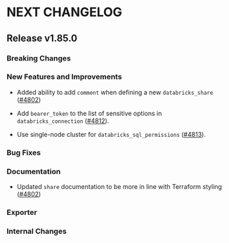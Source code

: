 # NEXT CHANGELOG

## Release v1.85.0

### Breaking Changes

### New Features and Improvements
* Added ability to add `comment` when defining a new `databricks_share` ([#4802](https://github.com/databricks/terraform-provider-databricks/pull/4802))

* Add `bearer_token` to the list of sensitive options in `databricks_connection` ([#4812](https://github.com/databricks/terraform-provider-databricks/pull/4812)).
* Use single-node cluster for `databricks_sql_permissions` ([#4813](https://github.com/databricks/terraform-provider-databricks/pull/4813)).

### Bug Fixes

### Documentation

* Updated `share` documentation to be more in line with Terraform styling ([#4802](https://github.com/databricks/terraform-provider-databricks/pull/4802))

### Exporter

### Internal Changes
